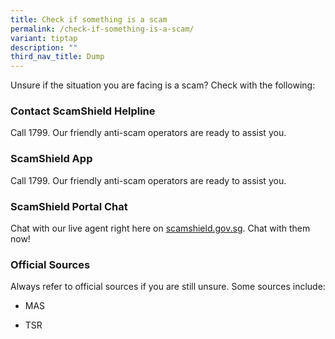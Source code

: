 ```yaml
---
title: Check if something is a scam
permalink: /check-if-something-is-a-scam/
variant: tiptap
description: ""
third_nav_title: Dump
---
```

<p>Unsure if the situation you are facing is a scam? Check with the following:</p>
<h3><strong>Contact ScamShield Helpline</strong></h3>
<p>Call 1799. Our friendly anti-scam operators are ready to assist you.</p>
<h3><strong>ScamShield App</strong></h3>
<p>Call 1799. Our friendly anti-scam operators are ready to assist you.</p>
<h3><strong>ScamShield Portal Chat</strong></h3>
<p>Chat with our live agent right here on <a href="http://scamshield.gov.sg" rel="noopener noreferrer nofollow" target="_blank">scamshield.gov.sg</a>. Chat with them now!</p>
<h3><strong>Official Sources</strong></h3>
<p>Always refer to official sources if you are still unsure. Some sources
include:</p>
<ul data-tight="true" class="tight">
<li>
<p>MAS</p>
</li>
<li>
<p>TSR</p>
</li>
</ul>
<p></p>
<p></p>